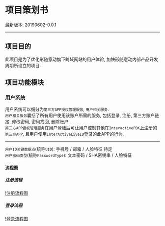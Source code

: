 # 项目策划书
最新版本: 20190602-0.0.1   

---

## 项目目的
此项目是为了优化形随意动旗下跨域网站的用户体验, 加快形随意动内部产品开发周期所设立的项目. 

## 项目功能模块

### 用户系统

用户系统可以细分为`第三方APP授权管理服务`, `用户相关服务`.   
`用户相关服务`囊括了所有用户使用该账户所需的服务, 包括登录, 注册, 第三方账户链接, 修改密码, 密码找回, 删除账户.   
`第三方APP授权管理服务`在用户登陆后可让用户控制其他在`InteractivePDK`上注册的`第三方APP`, 且用户使用`InterActiveLiveID`登录的此APP的行为.   

---

`用户ID关键数据点`(统称`UID`): 手机号 / 邮箱 / 人脸特征 待定   
`用户密码类型`(统称`PasswordType`): 文本密码 / SHA密钥串 / 人脸特征

#### 流程图

##### 注册流程

[!注册流程图](../static/_ProjectPlan/RegistrationFlowChart.png)

##### 登录流程

[!登录流程图](../static/_ProjectPlan/LoginFlowChart.png)

